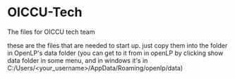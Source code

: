 # OICCU-Tech
The files for OICCU tech team

these are the files that are needed to start up.
just copy them into the folder in OpenLP's data folder 
(you can get to it from in openLP by clicking show data
folder in some menu, and in windows it's in
C:/Users/<your_username>/AppData/Roaming/openlp/data)


